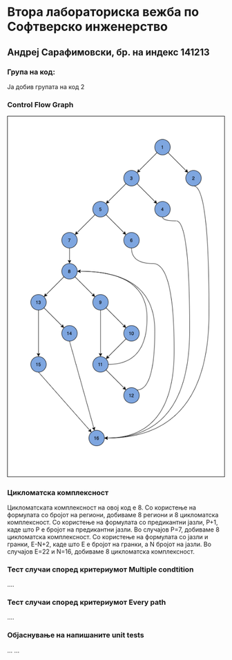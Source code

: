 # Втора лабораториска вежба по Софтверско инженерство

## Андреј Сарафимовски, бр. на индекс 141213

### Група на код: 

Ја добив групата на код 2

###  Control Flow Graph

![alt text](https://github.com/MrAndrej20/SI_lab2_141213/blob/master/control-flow-diagram.png?raw=true)

### Цикломатска комплексност

Цикломатската комплексност на овој код е 8.
Со користење на формулата со бројот на региони, добиваме 8 региони и 8 цикломатска комплексност.
Со користење на формулата со предикантни јазли, P+1, каде што P е бројот на предикантни јазли. Во случајов P=7, добиваме 8 цикломатска комплексност.
Со користење на формулата со јазли и гранки, E-N+2, каде што E е бројот на гранки, а N бројот на јазли. Во случајов E=22 и N=16, добиваме 8 цикломатска комплексност.

### Тест случаи според критериумот Multiple condtition 

....

### Тест случаи според критериумот Every path

.... 

### Објаснување на напишаните unit tests

...
...